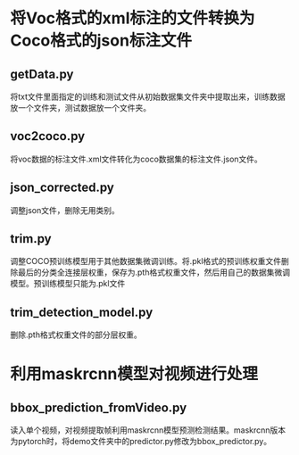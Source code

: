 # 将Voc格式的xml标注的文件转换为Coco格式的json标注文件

## getData.py

将txt文件里面指定的训练和测试文件从初始数据集文件夹中提取出来，训练数据放一个文件夹，测试数据放一个文件夹。

## voc2coco.py

将voc数据的标注文件.xml文件转化为coco数据集的标注文件.json文件。

## json_corrected.py
 
调整json文件，删除无用类别。

## trim.py

调整COCO预训练模型用于其他数据集微调训练。将.pkl格式的预训练权重文件删除最后的分类全连接层权重，保存为.pth格式权重文件，然后用自己的数据集微调模型。预训练模型只能为.pkl文件

## trim_detection_model.py

删除.pth格式权重文件的部分层权重。

# 利用maskrcnn模型对视频进行处理

## bbox_prediction_fromVideo.py

读入单个视频，对视频提取帧利用maskrcnn模型预测检测结果。maskrcnn版本为pytorch时，将demo文件夹中的predictor.py修改为bbox_predictor.py。

